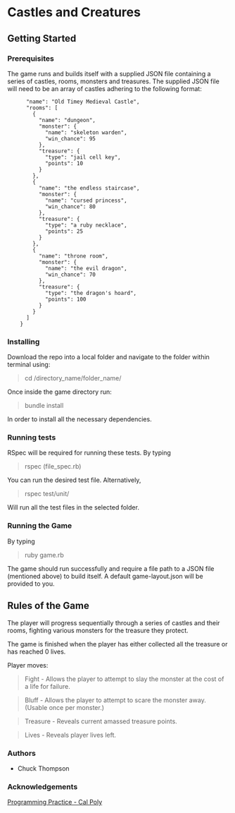 # Castles and Creatures

## Getting Started

### Prerequisites

The game runs and builds itself with a supplied JSON file containing a series of castles, rooms, monsters and treasures. The supplied JSON file will need to be an array of castles adhering to the following format:

```
      "name": "Old Timey Medieval Castle",
      "rooms": [
        {
          "name": "dungeon",
          "monster": {
            "name": "skeleton warden",
            "win_chance": 95
          },
          "treasure": {
            "type": "jail cell key",
            "points": 10
          }
        },
        {
          "name": "the endless staircase",
          "monster": {
            "name": "cursed princess",
            "win_chance": 80
          },
          "treasure": {
            "type": "a ruby necklace",
            "points": 25
          }
        },
        {
          "name": "throne room",
          "monster": {
            "name": "the evil dragon",
            "win_chance": 70
          },
          "treasure": {
            "type": "the dragon's hoard",
            "points": 100
          }
        }
      ]
    }
```

### Installing

Download the repo into a local folder and navigate to the folder within terminal using:
> cd /directory_name/folder_name/

Once inside the game directory run:
> bundle install

In order to install all the necessary dependencies.

### Running tests
RSpec will be required for running these tests.
By typing
> rspec (file_spec.rb)

You can run the desired test file. Alternatively,
> rspec test/unit/

Will run all the test files in the selected folder.

### Running the Game
By typing
> ruby game.rb

The game should run successfully and require a file path to a JSON file (mentioned above) to build itself. A default game-layout.json will be provided to you.

## Rules of the Game

The player will progress sequentially through a series of castles and their rooms, fighting various monsters for the treasure they protect. 

The game is finished when the player has either collected all the treasure or has reached 0 lives.

Player moves:
> Fight - Allows the player to attempt to slay the monster at the cost of a life for failure.

> Bluff - Allows the player to attempt to scare the monster away. (Usable once per monster.)

> Treasure - Reveals current amassed treasure points.

> Lives - Reveals player lives left.

### Authors

- Chuck Thompson

### Acknowledgements

[Programming Practice - Cal Poly](http://users.csc.calpoly.edu/~jdalbey/103/Projects/ProgrammingPractice.html)